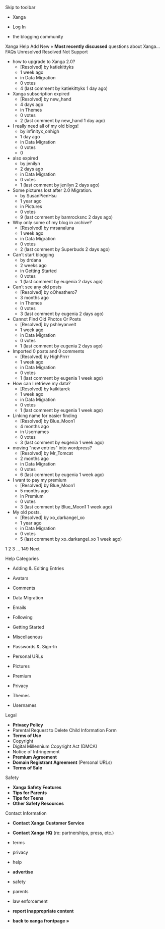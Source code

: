 Skip to toolbar

*   Xanga

*   Log In

*   the blogging community

Xanga Help Add New » **Most recently discussed** questions about Xanga… FAQs Unresolved Resolved Not Support

*   how to upgrade to Xanga 2.0?
    *   \[Resolved\] by katiekittyks
    *   1 week ago
    *   in Data Migration
    *   0 votes
    *   4 (last comment by katiekittyks 1 day ago)
*   Xanga subscription expired
    *   \[Resolved\] by new\_hand
    *   4 days ago
    *   in Themes
    *   0 votes
    *   2 (last comment by new\_hand 1 day ago)
*   I really need all of my old blogs!
    *   by infinityx\_onhigh
    *   1 day ago
    *   in Data Migration
    *   0 votes
    *   0
*   also expired
    *   by jenilyn
    *   2 days ago
    *   in Data Migration
    *   0 votes
    *   1 (last comment by jenilyn 2 days ago)
*   Some pictures lost after 2.0 Migration.
    *   by SusanPienHsu
    *   1 year ago
    *   in Pictures
    *   0 votes
    *   9 (last comment by bamrocksnc 2 days ago)
*   Why only some of my blog in archive?
    *   \[Resolved\] by mrsanaluna
    *   1 week ago
    *   in Data Migration
    *   0 votes
    *   2 (last comment by Superbuds 2 days ago)
*   Can't start blogging
    *   by drdana
    *   2 weeks ago
    *   in Getting Started
    *   0 votes
    *   1 (last comment by eugenia 2 days ago)
*   Can't see any old posts
    *   \[Resolved\] by oOheathero7
    *   3 months ago
    *   in Themes
    *   0 votes
    *   3 (last comment by eugenia 2 days ago)
*   Cannot Find Old Photos Or Posts
    *   \[Resolved\] by pshleyanvelt
    *   1 week ago
    *   in Data Migration
    *   0 votes
    *   1 (last comment by eugenia 2 days ago)
*   Imported 0 posts and 0 comments
    *   \[Resolved\] by HighPrrrr
    *   1 week ago
    *   in Data Migration
    *   0 votes
    *   1 (last comment by eugenia 1 week ago)
*   How can I retrieve my data?
    *   \[Resolved\] by kaikitarek
    *   1 week ago
    *   in Data Migration
    *   0 votes
    *   1 (last comment by eugenia 1 week ago)
*   Linking name for easier finding
    *   \[Resolved\] by Blue\_Moon1
    *   4 months ago
    *   in Usernames
    *   0 votes
    *   3 (last comment by eugenia 1 week ago)
*   moving "new entries" into wordpress?
    *   \[Resolved\] by Mr\_Tomcat
    *   2 months ago
    *   in Data Migration
    *   0 votes
    *   6 (last comment by eugenia 1 week ago)
*   I want to pay my premium
    *   \[Resolved\] by Blue\_Moon1
    *   5 months ago
    *   in Premium
    *   0 votes
    *   3 (last comment by Blue\_Moon1 1 week ago)
*   My old posts.
    *   \[Resolved\] by xo\_darkangel\_xo
    *   1 year ago
    *   in Data Migration
    *   0 votes
    *   5 (last comment by xo\_darkangel\_xo 1 week ago)

1 2 3 ... 149 Next

Help Categories

*   Adding &. Editing Entries
*   Avatars
*   Comments
*   Data Migration
*   Emails
*   Following
*   Getting Started
*   Miscellaenous

*   Passwords &. Sign-In
*   Personal URLs
*   Pictures
*   Premium
*   Privacy
*   Themes
*   Usernames

Legal

*   **Privacy Policy**
*   Parental Request to Delete Child Information Form
*   **Terms of Use**
*   Copyright
*   Digital Millennium Copyright Act (DMCA)
*   Notice of Infringement
*   **Premium Agreement**
*   **Domain Registrant Agreement** (Personal URLs)
*   **Terms of Sale**

Safety

*   **Xanga Safety Features**
*   **Tips for Parents**
*   **Tips for Teens**
*   **Other Safety Resources**

Contact Information

*   **Contact Xanga Customer Service**
*   **Contact Xanga HQ** (re: partnerships, press, etc.)

*   terms
*   privacy
*   help
*   **advertise**

*   safety
*   parents
*   law enforcement
*   **report inappropriate content**

*   **back to xanga frontpage »**